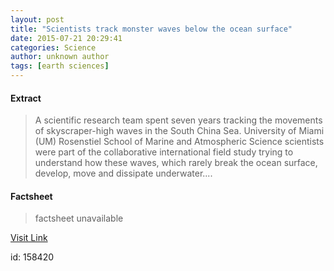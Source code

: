 ```yaml
---
layout: post
title: "Scientists track monster waves below the ocean surface"
date: 2015-07-21 20:29:41
categories: Science
author: unknown author
tags: [earth sciences]
---
```



#### Extract
>A scientific research team spent seven years tracking the movements of skyscraper-high waves in the South China Sea. University of Miami (UM) Rosenstiel School of Marine and Atmospheric Science scientists were part of the collaborative international field study trying to understand how these waves, which rarely break the ocean surface, develop, move and dissipate underwater....

#### Factsheet
>factsheet unavailable

[Visit Link](http://phys.org/news/2015-07-scientists-track-monster-ocean-surface.html)

id:  158420
